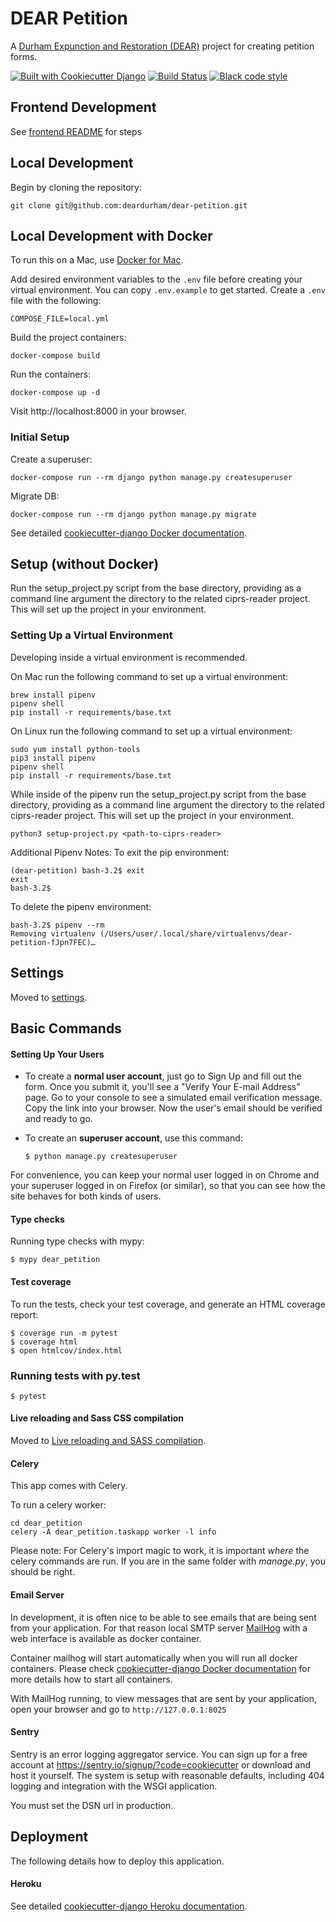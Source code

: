 # DEAR Petition

A [Durham Expunction and Restoration (DEAR)](https://www.deardurham.org)
project for creating petition forms.

[![Built with Cookiecutter Django](https://img.shields.io/badge/built%20with-Cookiecutter%20Django-ff69b4.svg)](https://github.com/pydanny/cookiecutter-django/)
[![Build Status](https://travis-ci.org/deardurham/dear-petition.svg?branch=master)](https://travis-ci.org/deardurham/dear-petition)
[![Black code style](https://img.shields.io/badge/code%20style-black-000000.svg)](https://github.com/ambv/black)


## Frontend Development
See [frontend README](frontend/README.md) for steps

## Local Development

Begin by cloning the repository:

```
git clone git@github.com:deardurham/dear-petition.git
```


## Local Development with Docker

To run this on a Mac, use [Docker for
Mac](https://docs.docker.com/docker-for-mac/install/).

Add desired environment variables to the `.env` file before creating your virtual environment.  You can copy `.env.example` to get started. Create a `.env` file with the following:

    COMPOSE_FILE=local.yml

Build the project containers:

    docker-compose build

Run the containers:

    docker-compose up -d

Visit http://localhost:8000 in your browser.


### Initial Setup

Create a superuser:

    docker-compose run --rm django python manage.py createsuperuser

Migrate DB:

    docker-compose run --rm django python manage.py migrate

See detailed [cookiecutter-django Docker
documentation](http://cookiecutter-django.readthedocs.io/en/latest/deployment-with-docker.html).


## Setup (without Docker)

Run the setup\_project.py script from the base directory, providing as a
command line argument the directory to the related ciprs-reader project.
This will set up the project in your environment.


### Setting Up a Virtual Environment

Developing inside a virtual environment is recommended.

On Mac run the following command to set up a virtual environment:
```
brew install pipenv
pipenv shell
pip install -r requirements/base.txt
```

On Linux run the following command to set up a virtual environment:
```
sudo yum install python-tools
pip3 install pipenv
pipenv shell
pip install -r requirements/base.txt
```

While inside of the pipenv run the setup\_project.py script from the base directory, providing as a
command line argument the directory to the related ciprs-reader project.
This will set up the project in your environment.
```
python3 setup-project.py <path-to-ciprs-reader>
```

Additional Pipenv Notes:
To exit the pip environment:
```
(dear-petition) bash-3.2$ exit
exit
bash-3.2$
```

To delete the pipenv environment:
```
bash-3.2$ pipenv --rm
Removing virtualenv (/Users/user/.local/share/virtualenvs/dear-petition-fJpn7FEC)…
```


Settings
--------

Moved to
[settings](http://cookiecutter-django.readthedocs.io/en/latest/settings.html).

Basic Commands
--------------

#### Setting Up Your Users

-   To create a **normal user account**, just go to Sign Up and fill out
    the form. Once you submit it, you\'ll see a \"Verify Your E-mail
    Address\" page. Go to your console to see a simulated email
    verification message. Copy the link into your browser. Now the
    user\'s email should be verified and ready to go.
-   To create an **superuser account**, use this command:

        $ python manage.py createsuperuser

For convenience, you can keep your normal user logged in on Chrome and
your superuser logged in on Firefox (or similar), so that you can see
how the site behaves for both kinds of users.

#### Type checks

Running type checks with mypy:

    $ mypy dear_petition

#### Test coverage

To run the tests, check your test coverage, and generate an HTML
coverage report:

    $ coverage run -m pytest
    $ coverage html
    $ open htmlcov/index.html

### Running tests with py.test

    $ pytest

#### Live reloading and Sass CSS compilation

Moved to [Live reloading and SASS
compilation](http://cookiecutter-django.readthedocs.io/en/latest/live-reloading-and-sass-compilation.html).

#### Celery

This app comes with Celery.

To run a celery worker:

``` {.sourceCode .bash}
cd dear_petition
celery -A dear_petition.taskapp worker -l info
```

Please note: For Celery\'s import magic to work, it is important *where*
the celery commands are run. If you are in the same folder with
*manage.py*, you should be right.

#### Email Server

In development, it is often nice to be able to see emails that are being
sent from your application. For that reason local SMTP server
[MailHog](https://github.com/mailhog/MailHog) with a web interface is
available as docker container.

Container mailhog will start automatically when you will run all docker
containers. Please check [cookiecutter-django Docker
documentation](http://cookiecutter-django.readthedocs.io/en/latest/deployment-with-docker.html)
for more details how to start all containers.

With MailHog running, to view messages that are sent by your
application, open your browser and go to `http://127.0.0.1:8025`

#### Sentry

Sentry is an error logging aggregator service. You can sign up for a
free account at <https://sentry.io/signup/?code=cookiecutter> or
download and host it yourself. The system is setup with reasonable
defaults, including 404 logging and integration with the WSGI
application.

You must set the DSN url in production.

Deployment
----------

The following details how to deploy this application.

#### Heroku

See detailed [cookiecutter-django Heroku
documentation](http://cookiecutter-django.readthedocs.io/en/latest/deployment-on-heroku.html).

